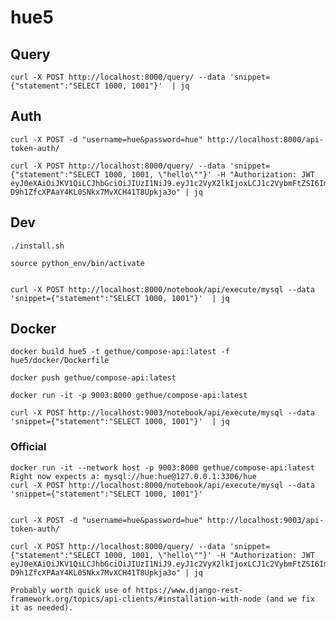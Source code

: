 # hue5



## Query

    curl -X POST http://localhost:8000/query/ --data 'snippet={"statement":"SELECT 1000, 1001"}'  | jq

## Auth

    curl -X POST -d "username=hue&password=hue" http://localhost:8000/api-token-auth/

    curl -X POST http://localhost:8000/query/ --data 'snippet={"statement":"SELECT 1000, 1001, \"hello\""}' -H "Authorization: JWT eyJ0eXAiOiJKV1QiLCJhbGciOiJIUzI1NiJ9.eyJ1c2VyX2lkIjoxLCJ1c2VybmFtZSI6Imh1ZSIsImV4cCI6MTYxMjk3MTc0MywiZW1haWwiOiJodWVAZ2V0aHVlLmNvbSIsIm9yaWdfaWF0IjoxNjEyODg1MzQzfQ._HViX-D9h1ZfcXPAaY4KL0SNkx7MvXCH41T8Upkja3o" | jq

## Dev

    ./install.sh

    source python_env/bin/activate


    curl -X POST http://localhost:8000/notebook/api/execute/mysql --data 'snippet={"statement":"SELECT 1000, 1001"}'  | jq


## Docker

    docker build hue5 -t gethue/compose-api:latest -f hue5/docker/Dockerfile

    docker push gethue/compose-api:latest

    docker run -it -p 9003:8000 gethue/compose-api:latest

    curl -X POST http://localhost:9003/notebook/api/execute/mysql --data 'snippet={"statement":"SELECT 1000, 1001"}'  | jq

### Official

    docker run -it --network host -p 9003:8000 gethue/compose-api:latest
    Right now expects a: mysql://hue:hue@127.0.0.1:3306/hue
    curl -X POST http://localhost:8000/notebook/api/execute/mysql --data 'snippet={"statement":"SELECT 1000, 1001"}'


    curl -X POST -d "username=hue&password=hue" http://localhost:9003/api-token-auth/

    curl -X POST http://localhost:8000/query/ --data 'snippet={"statement":"SELECT 1000, 1001, \"hello\""}' -H "Authorization: JWT eyJ0eXAiOiJKV1QiLCJhbGciOiJIUzI1NiJ9.eyJ1c2VyX2lkIjoxLCJ1c2VybmFtZSI6Imh1ZSIsImV4cCI6MTYxMjk3MTc0MywiZW1haWwiOiJodWVAZ2V0aHVlLmNvbSIsIm9yaWdfaWF0IjoxNjEyODg1MzQzfQ._HViX-D9h1ZfcXPAaY4KL0SNkx7MvXCH41T8Upkja3o" | jq

    Probably worth quick use of https://www.django-rest-framework.org/topics/api-clients/#installation-with-node (and we fix it as needed).
